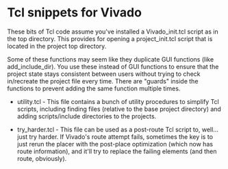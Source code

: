 # Tcl snippets for Vivado

These bits of Tcl code assume you've installed a Vivado_init.tcl script
as in the top directory. This provides for opening a project_init.tcl
script that is located in the project top directory.

Some of these functions may seem like they duplicate GUI functions
(like add_include_dir). You use these instead of GUI functions to
ensure that the project state stays consistent between users without
trying to check in/recreate the project file every time. There are
"guards" inside the functions to prevent adding the same function
multiple times.

* utility.tcl - This file contains a bunch of utility procedures to simplify
  Tcl scripts, including finding files (relative to the base project
  directory) and adding scripts/include directories to the projects.

* try_harder.tcl - This file can be used as a post-route Tcl script to,
  well... just try harder. If Vivado's route attempt fails, sometimes
  the key is to just rerun the placer with the post-place optimization
  (which now has route information), and it'll try to replace the failing
  elements (and then route, obviously).

